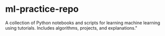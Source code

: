 # ml-practice-repo
A collection of Python notebooks and scripts for learning machine learning using tutorials. Includes algorithms, projects, and explanations."
